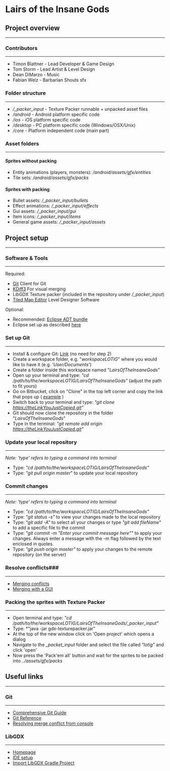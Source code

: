 # Lairs of the Insane Gods #


## Project overview ##
___

### Contributors ###
___

* Timon Blattner - Lead Developer & Game Design
* Tom Storm - Lead Artist & Level Design
* Dean DiMarzo - Music
* Fabian Welz - Barbarian Shouts sfx

### Folder structure ###
___

* */_packer_input* - Texture Packer runnable + unpacked asset files
* */android* - Android platform specific code
* */ios* - iOS platform specific code
* */desktop* - PC platform specific code (Windows/OSX/Unix)
* */core* - Platform independent code (main part)

### Asset folders ###
___

#### Sprites without packing ####
* Entity animations (players, monsters): */android/assets/gfx/entities*
* Tile sets: */android/assets/gfx/packs*

#### Sprites with packing ####
* Bullet assets: */_packer_input/bullets*
* Effect animations: */_packer_input/effects*
* Gui assets: */_packer_input/gui*
* Item icons: */_packer_input/items*
* General game assets: */_packer_input/assets*

## Project setup ##
___

### Software & Tools ###
___

Required:

* [Git](http://git-scm.com/downloads) Client for Git
* [KDiff3](http://kdiff3.sourceforge.net/) For visual merging
* LibGDX Texture packer (included in the repository under */_packer_input*)
* [Tiled Map Editor](http://www.mapeditor.org/) Level Designer Software

Optional:

* Recommended: [Eclipse ADT bundle](http://developer.android.com/sdk/index.html)
* Eclipse set up as described [here](https://github.com/libgdx/libgdx/wiki/Setting-up-your-Development-Environment-%28Eclipse,-Intellij-IDEA,-NetBeans%29)

### Set up Git ###
___

* Install & configure Git: [Link](https://confluence.atlassian.com/display/BITBUCKET/Set+up+Git) (no need for step 2)
* Create a workspace folder, e.g. "*workspaceLOTIG*" where you would like to have it (e.g. *'User/Documents'*)
* Create a folder inside this workspace named "*LairsOfTheInsaneGods*"
* Open up your terminal and type: *"cd /path/to/the/workspaceLOTIG/LairsOfTheInsaneGods"* (adjust the path to fit yours)
* Go on Bitbucket, click on "Clone" in the top left corner and copy the link that pops up ( [example](http://i.imgur.com/BkonRVW.png) )
* Switch back to your terminal and type: *"git clone https://theLinkYouJustCopied.git"*
* Git should now clone the repository in the folder "*LairsOfTheInsaneGods*"
* Type in the terminal: *"git remote add origin https://theLinkYouJustCopied.git"*

### Update your local repository ###
___

*Note: 'type' refers to typing a command into terminal*

* Type: *"cd /path/to/the/workspaceLOTIG/LairsOfTheInsaneGods"*
* Type: *"git pull origin master*" to update your local repository

### Commit changes ###
___

*Note: 'type' refers to typing a command into terminal*

* Type: *"cd /path/to/the/workspaceLOTIG/LairsOfTheInsaneGods"*
* Type: *"git status -s"* to view your changes made to the local repository
* Type: *"git add -A"* to select all your changes or type *"git add fileName"* to add a specific file to the commit
* Type: *"git commit -m "Enter your commit message here""* to apply your changes. Always enter a message with the -m flag followed by the text enclosed in quotes.
* Type: *"git push origin master"* to apply your changes to the remote repository (on the server)

### Resolve conflicts###
___

* [Merging conflicts](http://www.gitguys.com/topics/merging-with-a-conflict-conflicts-and-resolutions/)
* [Merging with a GUI](http://www.gitguys.com/topics/merging-with-a-gui/)

### Packing the sprites with Texture Packer ###
___

* Open terminal and type: *"cd /path/to/the/workspaceLOTIG/LairsOfTheInsaneGods/_packer_input"*
* Type: *"java -jar gdx-texturepacker.jar"
* At the top of the new window click on 'Open project' which opens a dialog
* Navigate to the *_packet_input* folder and select the file called *"lotig"* and click 'open'
* Now press the 'Pack'em all' button and wait for the sprites to be packed into *../assets/gfx/packs*

## Useful links ##
___

### Git ###
___

* [Comprehensive Git Guide](http://git-scm.com/book/en/Git-Basics)
* [Git Reference](http://gitref.org/index.html)
* [Resolving merge conflict from console](https://help.github.com/articles/resolving-a-merge-conflict-from-the-command-line/)

### LibGDX ###
___

* [Homepage](http://libgdx.badlogicgames.com/)
* [IDE setup](https://github.com/libgdx/libgdx/wiki/Setting-up-your-Development-Environment-%28Eclipse%2C-Intellij-IDEA%2C-NetBeans%29)
* [Import LibGDX Gradle Project](https://github.com/libgdx/libgdx/wiki/Gradle-and-Eclipse)